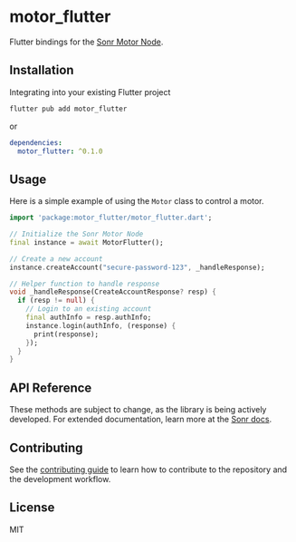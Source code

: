 # motor_flutter

Flutter bindings for the [Sonr Motor Node](https://docs.sonr.io).

## Installation

Integrating into your existing Flutter project
```sh
flutter pub add motor_flutter
```

or

```yaml
dependencies:
  motor_flutter: ^0.1.0
```

## Usage

Here is a simple example of using the `Motor` class to control a motor.

```dart
import 'package:motor_flutter/motor_flutter.dart';

// Initialize the Sonr Motor Node
final instance = await MotorFlutter();

// Create a new account
instance.createAccount("secure-password-123", _handleResponse);

// Helper function to handle response
void _handleResponse(CreateAccountResponse? resp) {
  if (resp != null) {
    // Login to an existing account
    final authInfo = resp.authInfo;
    instance.login(authInfo, (response) {
      print(response);
    });
  }
}
```

## API Reference

These methods are subject to change, as the library is being actively developed. For extended documentation, learn more at the [Sonr docs](https://docs.sonr.io).

## Contributing

See the [contributing guide](CONTRIBUTING.md) to learn how to contribute to the repository and the development workflow.

## License

MIT
